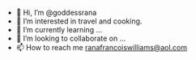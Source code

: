 - 👋 Hi, I’m @goddessrana
- 👀 I’m interested in travel and cooking.
- 🌱 I’m currently learning ...
- 💞️ I’m looking to collaborate on ...
- 📫 How to reach me ranafrancoiswilliams@aol.com

<!---
goddessrana/goddessrana is a ✨ special ✨ repository because its `README.md` (this file) appears on your GitHub profile.
You can click the Preview link to take a look at your changes.
--->
